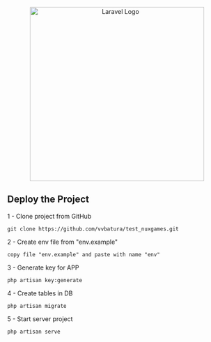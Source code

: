 <p align="center"><a href="https://laravel.com" target="_blank"><img src="https://raw.githubusercontent.com/laravel/art/master/logo-lockup/5%20SVG/2%20CMYK/1%20Full%20Color/laravel-logolockup-cmyk-red.svg" width="400" alt="Laravel Logo"></a></p>

## Deploy the Project

1 - Clone project from GitHub 

    git clone https://github.com/vvbatura/test_nuxgames.git

2 - Create env file from "env.example"

    copy file "env.example" and paste with name "env"

3 - Generate key for APP

    php artisan key:generate

4 - Create tables in DB

    php artisan migrate

5 - Start server project

    php artisan serve
